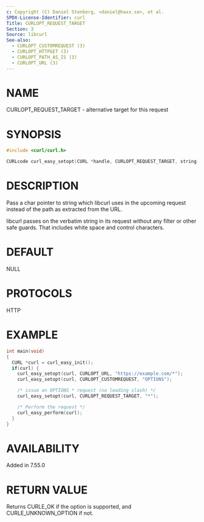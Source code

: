 ```yaml
---
c: Copyright (C) Daniel Stenberg, <daniel@haxx.se>, et al.
SPDX-License-Identifier: curl
Title: CURLOPT_REQUEST_TARGET
Section: 3
Source: libcurl
See-also:
  - CURLOPT_CUSTOMREQUEST (3)
  - CURLOPT_HTTPGET (3)
  - CURLOPT_PATH_AS_IS (3)
  - CURLOPT_URL (3)
---
```


# NAME

CURLOPT_REQUEST_TARGET - alternative target for this request

# SYNOPSIS

~~~c
#include <curl/curl.h>

CURLcode curl_easy_setopt(CURL *handle, CURLOPT_REQUEST_TARGET, string);
~~~

# DESCRIPTION

Pass a char pointer to string which libcurl uses in the upcoming request
instead of the path as extracted from the URL.

libcurl passes on the verbatim string in its request without any filter or
other safe guards. That includes white space and control characters.

# DEFAULT

NULL

# PROTOCOLS

HTTP

# EXAMPLE

~~~c
int main(void)
{
  CURL *curl = curl_easy_init();
  if(curl) {
    curl_easy_setopt(curl, CURLOPT_URL, "https://example.com/*");
    curl_easy_setopt(curl, CURLOPT_CUSTOMREQUEST, "OPTIONS");

    /* issue an OPTIONS * request (no leading slash) */
    curl_easy_setopt(curl, CURLOPT_REQUEST_TARGET, "*");

    /* Perform the request */
    curl_easy_perform(curl);
  }
}
~~~

# AVAILABILITY

Added in 7.55.0

# RETURN VALUE

Returns CURLE_OK if the option is supported, and CURLE_UNKNOWN_OPTION if not.
